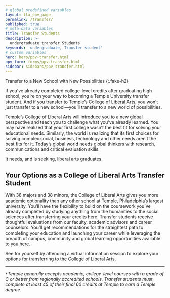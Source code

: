 ```yaml
---
# global predefined variables
layout: tla_ppv_page
permalink: /transfer/
published: true
# meta-data variables
title: Transfer Students
description: >-
  undergraduate transfer Students
keywords: 'undergraduate, Transfer student'  
# custom variables
hero: hero/ppv-transfer.html
ppv_form: forms/ppv-transfer.html
sidebar: sidebars/ppv-transfer.html
---
```

Transfer to a New School with New Possibilities
{:.fake-h2}

If you’ve already completed college-level credits after graduating high school, you’re on your way to becoming a Temple University transfer student. And if you transfer to Temple’s College of Liberal Arts, you won’t just transfer to a new school—you’ll transfer to a new world of possibilities.

Temple’s College of Liberal Arts will introduce you to a new global perspective and teach you to challenge what you’ve already learned. You may have realized that your first college wasn’t the best fit for solving your educational needs. Similarly, the world is realizing that its first choices for solving complex social, business, technology and other needs aren’t the best fits for it. Today’s global world needs global thinkers with research, communications and critical evaluation skills.

It needs, and is seeking, liberal arts graduates.


## Your Options as a College of Liberal Arts Transfer Student

With 38 majors and 38 minors, the College of Liberal Arts gives you more academic optionality than any other school at Temple, Philadelphia’s largest university. You’ll have the flexibility to build on the coursework you’ve already completed by studying anything from the humanities to the social sciences after transferring your credits here. Transfer students receive thoughtful evaluations from our faculty, academic advisors and career counselors. You’ll get recommendations for the straightest path to completing your education and launching your career while leveraging the breadth of campus, community and global learning opportunities available to you here.

See for yourself by attending a virtual information session to explore your options for transferring to the College of Liberal Arts.


---

<code>*</code>*Temple generally accepts academic, college-level courses with a grade of C or better from regionally accredited schools. Transfer students must complete at least 45 of their final 60 credits at Temple to earn a Temple degree.*

